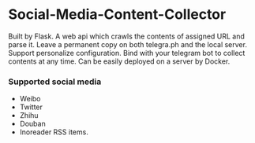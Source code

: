 # Social-Media-Content-Collector

Built by Flask.
A web api which	crawls the contents of assigned URL and parse it. 
Leave a permanent copy on both telegra.ph and the local server. 
Support personalize configuration. Bind with your telegram bot to collect contents at any time.
Can be easily deployed on a server by Docker.

### Supported social media

- Weibo
- Twitter
- Zhihu
- Douban
- Inoreader RSS items.
